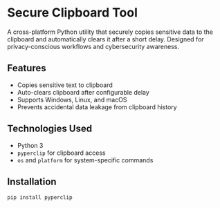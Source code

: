 # Secure Clipboard Tool 

A cross-platform Python utility that securely copies sensitive data to the clipboard and automatically clears it after a short delay. Designed for privacy-conscious workflows and cybersecurity awareness.

## Features
-  Copies sensitive text to clipboard
-  Auto-clears clipboard after configurable delay
-  Supports Windows, Linux, and macOS
-  Prevents accidental data leakage from clipboard history

## Technologies Used
- Python 3
- `pyperclip` for clipboard access
- `os` and `platform` for system-specific commands

## Installation
```bash
pip install pyperclip
